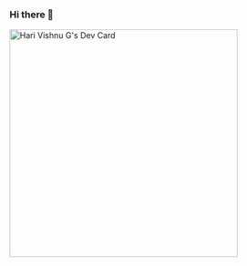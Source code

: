 ### Hi there 👋

<a href="https://app.daily.dev/harivishnug"><img src="https://api.daily.dev/devcards/2e3b120cf207477aa2554c7b037a022b.png?r=iy4" width="400" alt="Hari Vishnu G's Dev Card"/></a>
